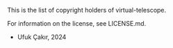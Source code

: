 This is the list of copyright holders of virtual-telescope.

For information on the license, see LICENSE.md.


* Ufuk Çakır, 2024
